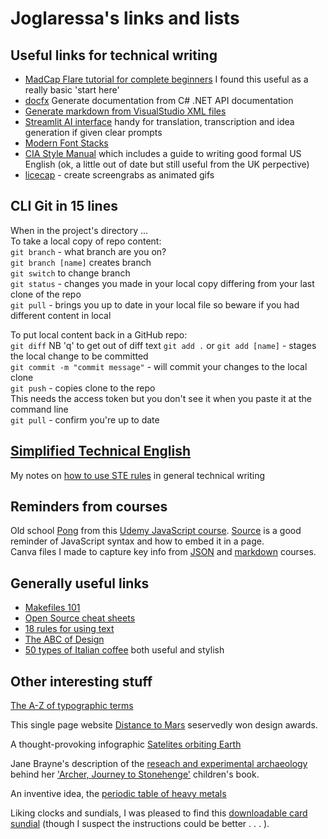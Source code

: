 
# Joglaressa's links and lists

## Useful links for technical writing
- [MadCap Flare tutorial for complete beginners](https://techwritersblog.com/madcap-flare-category/madcap-flare-tutorial-for-beginners-how-to-use-madcap-flare-in-3-simple-steps/) I found this useful as a really basic 'start here'
- [docfx](https://dotnet.github.io/docfx/index.html) Generate documentation from C# .NET API documentation
- [Generate markdown from VisualStudio XML files](https://gist.github.com/formix/515d3d11ee7c1c252f92)
- [Streamlit AI interface](https://llama2demo.streamlit.app/) handy for translation, transcription and idea generation if given clear prompts
- [Modern Font Stacks](https://modernfontstacks.com/) 
- [CIA Style Manual](https://archive.org/details/DIStyleManual/mode/2) which includes a guide to writing good formal US English (ok, a little out of date but still useful from the UK perpective)
- [licecap](https://www.cockos.com/licecap/) - create screengrabs as animated gifs

## CLI Git in 15 lines
When in the project's directory ...  
To take a local copy of repo content:  
`git branch` - what branch are you on?  
`git branch [name]` creates branch  
`git switch` to change branch  
`git status` - changes you made in your local copy differing from your last clone of the repo  
`git pull` - brings you up to date in your local file so beware if you had different content in local  

To put local content back in a GitHub repo:  
`git diff`  NB 'q' to get out of diff text
`git add .` or `git add [name]` - stages the local change to be committed  
`git commit -m "commit message"` - will commit your changes to the local clone  
`git push` - copies clone to the repo  
This needs the access token but you don't see it when you paste it at the command line  
`git pull` - confirm you're up to date  

## [Simplified Technical English](https://www.asd-ste100.org/) 
My notes on [how to use STE rules](Notes-on-STE.md) in general technical writing

## Reminders from courses
Old school [Pong](game.html) from this [Udemy JavaScript course](https://www.udemy.com/course/code-your-first-game/). [Source](https://github.com/Joglaressa/joglaressa.github.io/blob/main/docs/game.html) is a good reminder of JavaScript syntax and how to embed it in a page.  
Canva files I made to capture key info from [JSON](JSON.pdf) and [markdown](Markdown.pdf) courses.

## Generally useful links
- [Makefiles 101](https://opensource.com/article/18/8/what-how-makefile)
- [Open Source cheat sheets](https://opensource.com/downloads)
- [18 rules for using text](https://thevisualcommunicationguy.com/2014/07/01/18-rules-for-using-text/)
- [The ABC of Design](https://www.designmantic.com/blog/infographics/abc-of-design/)
- [50 types of Italian coffee](https://www.charmingitaly.com/different-types-of-italian-coffee/#) both useful and stylish

## Other interesting stuff
[The A-Z of typographic terms](https://www.monotype.com/sites/default/files/2022-12/FS_TypeTerms_AW_0.pdf)

This single page website [Distance to Mars](https://web.archive.org/web/20130408190635/http://distancetomars.com/) seservedly won design awards. 

A thought-provoking infographic [Satelites orbiting Earth](https://www.flickr.com/photos/michaelpaukner/4314987544/sizes/o/in/set-72157622340623679/) 

Jane Brayne's description of the [reseach and experimental archaeology](https://janebrayne.wordpress.com/2017/04/04/archer-journey-to-stonehenge-2/) behind her ['Archer, Journey to Stonehenge'](https://janebrayne.wordpress.com/amesbury-archer/) children's book.

An inventive idea, the [periodic table of heavy metals](https://popchart.co/collections/prints/products/periodic-table-of-heavy-metals)

Liking clocks and sundials, I was pleased to find this [downloadable card sundial](https://sundialsoc.org.uk/sundial-maker/card-multidial/) (though I suspect the instructions could be better . . . ).
